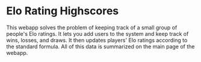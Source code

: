 Elo Rating Highscores
==================

This webapp solves the problem of keeping track of a small group of people's Elo ratings. It lets you add users to the system and keep track of wins, losses, and draws. It then updates players' Elo ratings according to the standard formula. All of this data is summarized on the main page of the webapp.